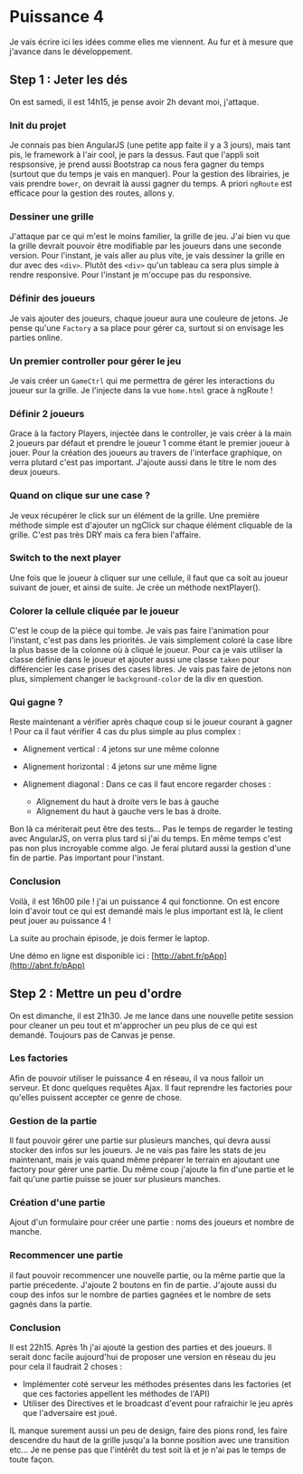 # Puissance 4

Je vais écrire ici les idées comme elles me viennent. Au fur et à mesure que j'avance dans le développement.

## Step 1 : Jeter les dés
On est samedi, il est 14h15, je pense avoir 2h devant moi, j'attaque.

### Init du projet
Je connais pas bien AngularJS (une petite app faite il y a 3 jours), mais tant pis, le framework à  l'air cool, je pars la dessus. Faut que l'appli soit respsonsive, je prend aussi Bootstrap ca nous fera gagner du temps (surtout que du temps je vais en manquer). Pour la gestion des librairies, je vais prendre ```bower```, on devrait là aussi gagner du temps. A priori ```ngRoute``` est efficace pour la gestion des routes, allons y. 


### Dessiner une grille
J'attaque par ce qui m'est le moins familier, la grille de jeu.
J'ai bien vu que la grille devrait pouvoir être modifiable par les joueurs dans une seconde version.
Pour l'instant, je vais aller au plus vite, je vais dessiner la grille en dur avec des ```<div>```. Plutôt des
```<div>``` qu'un tableau ca sera plus simple à rendre responsive. Pour l'instant je m'occupe pas du responsive.

### Définir des joueurs
Je vais ajouter des joueurs, chaque joueur aura une couleure de jetons. Je pense qu'une ```Factory``` a sa place
pour gérer ca, surtout si on envisage les parties online.

### Un premier controller pour gérer le jeu
Je vais créer un ```GameCtrl``` qui me permettra de gérer les interactions du joueur sur la grille.
Je l'injecte dans la vue ```home.html``` grace à ngRoute !

### Définir 2 joueurs
Grace à la factory Players, injectée dans le controller, je vais créer à la main 2 joueurs par défaut
et prendre le joueur 1 comme étant le premier joueur à jouer.
Pour la création des joueurs au travers de l'interface graphique, on verra plutard c'est pas important.
J'ajoute aussi dans le titre le nom des deux joueurs.

### Quand on clique sur une case ?
Je veux récupérer le click sur un élément de la grille. Une première méthode simple est d'ajouter un ngClick
sur chaque élément cliquable de la grille. C'est pas très DRY mais ca fera bien l'affaire.

### Switch to the next player
Une fois que le joueur à cliquer sur une cellule, il faut que ca soit au joueur suivant de jouer, et ainsi de suite.
Je crée un méthode nextPlayer().

### Colorer la cellule cliquée par le joueur
C'est le coup de la pièce qui tombe. Je vais pas faire l'animation pour l'instant, c'est pas dans les priorités.
Je vais simplement coloré la case libre la plus basse de la colonne où à cliqué le joueur.
Pour ca je vais utiliser la classe définie dans le joueur et ajouter aussi une classe ```taken``` pour
différencier les case prises des cases libres.
Je vais pas faire de jetons non plus, simplement changer le ```background-color``` de la div en question.

### Qui gagne ?
Reste maintenant a vérifier après chaque coup si le joueur courant à gagner !
Pour ca il faut vérifier 4 cas du plus simple au plus complex :

- Alignement vertical : 4 jetons sur une même colonne
- Alignement horizontal : 4 jetons sur une même ligne
- Alignement diagonal : Dans ce cas il faut encore regarder  choses :

   - Alignement du haut à droite vers le bas à gauche
   - Alignement du haut à gauche vers le bas à droite.

Bon là ca mériterait peut être des tests... Pas le temps de regarder le testing avec AngularJS, on verra plus tard
si j'ai du temps. En même temps c'est pas non plus incroyable comme algo.
Je ferai plutard aussi la gestion d'une fin de partie. Pas important pour l'instant.

### Conclusion
Voilà, il est 16h00 pile ! j'ai un puissance 4 qui fonctionne.
On est encore loin d'avoir tout ce qui est demandé mais le plus important est là, le client peut jouer au puissance 4 !

La suite au prochain épisode, je dois fermer le laptop.

Une démo en ligne est disponible ici : [http://abnt.fr/pApp](http://abnt.fr/pApp)


## Step 2 : Mettre un peu d'ordre
On est dimanche, il est 21h30. Je me lance dans une nouvelle petite session pour cleaner un peu tout
et m'approcher un peu plus de ce qui est demandé. Toujours pas de Canvas je pense.

### Les factories
Afin de pouvoir utiliser le puissance 4 en réseau, il va nous falloir un serveur. Et donc quelques requêtes
Ajax. Il faut reprendre les factories pour qu'elles puissent accepter ce genre de chose.


### Gestion de la partie
Il faut pouvoir gérer une partie sur plusieurs manches, qui devra aussi stocker des infos sur les joueurs.
Je ne vais pas faire les stats de jeu maintenant, mais je vais quand même préparer le terrain en ajoutant
 une factory pour gérer une partie. Du même coup j'ajoute la fin d'une partie et le fait qu'une partie puisse
 se jouer sur plusieurs manches.

### Création d'une partie
Ajout d'un formulaire pour créer une partie : noms des joueurs et nombre de manche.

### Recommencer une partie
il faut pouvoir recommencer une nouvelle partie, ou la même partie que la partie précedente.
J'ajoute 2 boutons en fin de partie. J'ajoute aussi du coup des infos sur le nombre de parties gagnées
et le nombre de sets gagnés dans la partie.

### Conclusion
Il est 22h15. Après 1h j'ai ajouté la gestion des parties et des joueurs. Il serait donc facile aujourd'hui
de proposer une version en réseau du jeu pour cela il faudrait 2 choses :
- Implémenter coté serveur les méthodes présentes dans les factories (et que ces factories appellent les méthodes de l'API)
- Utiliser des Directives et le broadcast d'event pour rafraichir le jeu après que l'adversaire est joué.

IL manque surement aussi un peu de design, faire des pions rond, les faire descendre du haut de la grille
jusqu'a la bonne position avec une transition etc... Je ne pense pas que l'intérêt du test soit là et je n'ai pas
le temps de toute façon.

